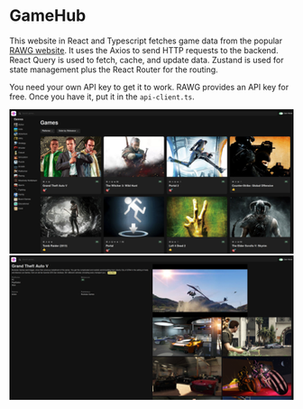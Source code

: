 # GameHub

This website in React and Typescript fetches game data from the popular [RAWG website](https://rawg.io/). It uses the Axios to send HTTP requests to the backend. React Query is used to fetch,
cache, and update data. Zustand is used for state management plus the React Router for the routing.

You need your own API key to get it to work. RAWG provides an API key for free. Once you have it, put it in the `api-client.ts`.

![Screenshot1](public/Screenshot1.png)
![Screenshot2](public/Screenshot2.png)
